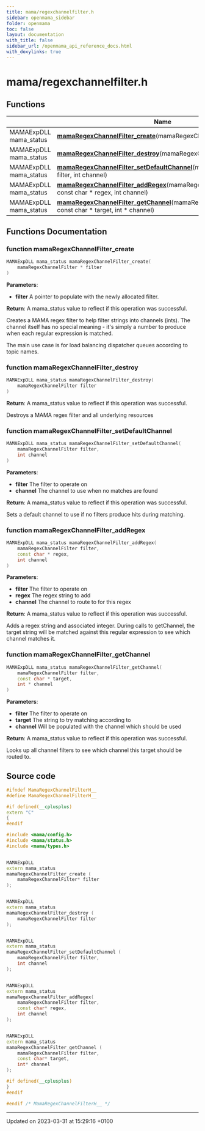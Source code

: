 ```yaml
---
title: mama/regexchannelfilter.h
sidebar: openmama_sidebar
folder: openmama
toc: false
layout: documentation
with_title: false
sidebar_url: /openmama_api_reference_docs.html
with_doxylinks: true
---
```


# mama/regexchannelfilter.h



## Functions

|                | Name           |
| -------------- | -------------- |
| MAMAExpDLL mama_status | **[mamaRegexChannelFilter_create](regexchannelfilter_8h.html#function-mamaregexchannelfilter-create)**(mamaRegexChannelFilter * filter) |
| MAMAExpDLL mama_status | **[mamaRegexChannelFilter_destroy](regexchannelfilter_8h.html#function-mamaregexchannelfilter-destroy)**(mamaRegexChannelFilter filter) |
| MAMAExpDLL mama_status | **[mamaRegexChannelFilter_setDefaultChannel](regexchannelfilter_8h.html#function-mamaregexchannelfilter-setdefaultchannel)**(mamaRegexChannelFilter filter, int channel) |
| MAMAExpDLL mama_status | **[mamaRegexChannelFilter_addRegex](regexchannelfilter_8h.html#function-mamaregexchannelfilter-addregex)**(mamaRegexChannelFilter filter, const char * regex, int channel) |
| MAMAExpDLL mama_status | **[mamaRegexChannelFilter_getChannel](regexchannelfilter_8h.html#function-mamaregexchannelfilter-getchannel)**(mamaRegexChannelFilter filter, const char * target, int * channel) |


## Functions Documentation

### function mamaRegexChannelFilter_create

```cpp
MAMAExpDLL mama_status mamaRegexChannelFilter_create(
    mamaRegexChannelFilter * filter
)
```


**Parameters**: 

  * **filter** A pointer to populate with the newly allocated filter. 


**Return**: A mama_status value to reflect if this operation was successful. 

Creates a MAMA regex filter to help filter strings into channels (ints). The channel itself has no special meaning - it's simply a number to produce when each regular expression is matched.

The main use case is for load balancing dispatcher queues according to topic names.


### function mamaRegexChannelFilter_destroy

```cpp
MAMAExpDLL mama_status mamaRegexChannelFilter_destroy(
    mamaRegexChannelFilter filter
)
```


**Return**: A mama_status value to reflect if this operation was successful. 

Destroys a MAMA regex filter and all underlying resources


### function mamaRegexChannelFilter_setDefaultChannel

```cpp
MAMAExpDLL mama_status mamaRegexChannelFilter_setDefaultChannel(
    mamaRegexChannelFilter filter,
    int channel
)
```


**Parameters**: 

  * **filter** The filter to operate on 
  * **channel** The channel to use when no matches are found 


**Return**: A mama_status value to reflect if this operation was successful. 

Sets a default channel to use if no filters produce hits during matching. 


### function mamaRegexChannelFilter_addRegex

```cpp
MAMAExpDLL mama_status mamaRegexChannelFilter_addRegex(
    mamaRegexChannelFilter filter,
    const char * regex,
    int channel
)
```


**Parameters**: 

  * **filter** The filter to operate on 
  * **regex** The regex string to add 
  * **channel** The channel to route to for this regex


**Return**: A mama_status value to reflect if this operation was successful. 

Adds a regex string and associated integer. During calls to getChannel, the target string will be matched against this regular expression to see which channel matches it.


### function mamaRegexChannelFilter_getChannel

```cpp
MAMAExpDLL mama_status mamaRegexChannelFilter_getChannel(
    mamaRegexChannelFilter filter,
    const char * target,
    int * channel
)
```


**Parameters**: 

  * **filter** The filter to operate on 
  * **target** The string to try matching according to 
  * **channel** Will be populated with the channel which should be used


**Return**: A mama_status value to reflect if this operation was successful. 

Looks up all channel filters to see which channel this target should be routed to.




## Source code

```cpp
#ifndef MamaRegexChannelFilterH__
#define MamaRegexChannelFilterH__

#if defined(__cplusplus)
extern "C"
{
#endif

#include <mama/config.h>
#include <mama/status.h>
#include <mama/types.h>


MAMAExpDLL
extern mama_status
mamaRegexChannelFilter_create (
    mamaRegexChannelFilter* filter
);


MAMAExpDLL
extern mama_status
mamaRegexChannelFilter_destroy (
    mamaRegexChannelFilter filter
);


MAMAExpDLL
extern mama_status
mamaRegexChannelFilter_setDefaultChannel (
    mamaRegexChannelFilter filter,
    int channel
);


MAMAExpDLL
extern mama_status
mamaRegexChannelFilter_addRegex(
    mamaRegexChannelFilter filter,
    const char* regex,
    int channel
);


MAMAExpDLL
extern mama_status
mamaRegexChannelFilter_getChannel (
    mamaRegexChannelFilter filter,
    const char* target,
    int* channel
);

#if defined(__cplusplus)
}
#endif

#endif /* MamaRegexChannelFilterH__ */
```


-------------------------------

Updated on 2023-03-31 at 15:29:16 +0100
